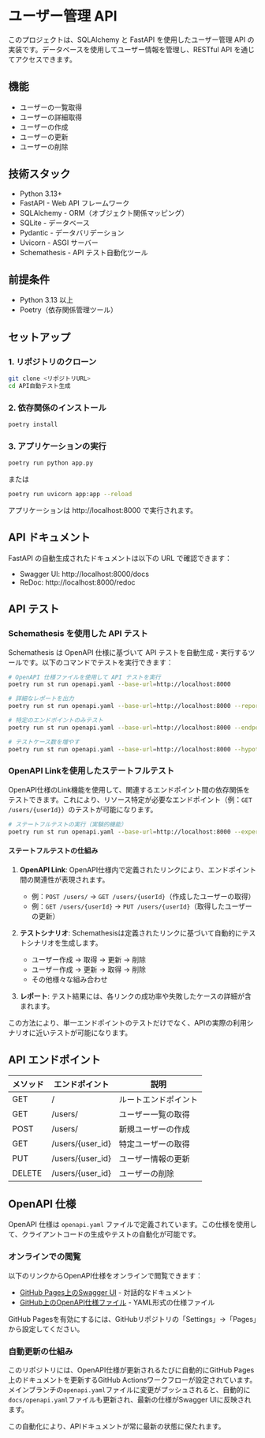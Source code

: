 # ユーザー管理 API

このプロジェクトは、SQLAlchemy と FastAPI を使用したユーザー管理 API の実装です。データベースを使用してユーザー情報を管理し、RESTful API を通じてアクセスできます。

## 機能

- ユーザーの一覧取得
- ユーザーの詳細取得
- ユーザーの作成
- ユーザーの更新
- ユーザーの削除

## 技術スタック

- Python 3.13+
- FastAPI - Web API フレームワーク
- SQLAlchemy - ORM（オブジェクト関係マッピング）
- SQLite - データベース
- Pydantic - データバリデーション
- Uvicorn - ASGI サーバー
- Schemathesis - API テスト自動化ツール

## 前提条件

- Python 3.13 以上
- Poetry（依存関係管理ツール）

## セットアップ

### 1. リポジトリのクローン

```bash
git clone <リポジトリURL>
cd API自動テスト生成
```

### 2. 依存関係のインストール

```bash
poetry install
```

### 3. アプリケーションの実行

```bash
poetry run python app.py
```

または

```bash
poetry run uvicorn app:app --reload
```

アプリケーションは http://localhost:8000 で実行されます。

## API ドキュメント

FastAPI の自動生成されたドキュメントは以下の URL で確認できます：

- Swagger UI: http://localhost:8000/docs
- ReDoc: http://localhost:8000/redoc

## API テスト

### Schemathesis を使用した API テスト

Schemathesis は OpenAPI 仕様に基づいて API テストを自動生成・実行するツールです。以下のコマンドでテストを実行できます：

```bash
# OpenAPI 仕様ファイルを使用して API テストを実行
poetry run st run openapi.yaml --base-url=http://localhost:8000

# 詳細なレポートを出力
poetry run st run openapi.yaml --base-url=http://localhost:8000 --report

# 特定のエンドポイントのみテスト
poetry run st run openapi.yaml --base-url=http://localhost:8000 --endpoint "/users/"

# テストケース数を増やす
poetry run st run openapi.yaml --base-url=http://localhost:8000 --hypothesis-max-examples=100
```

### OpenAPI Linkを使用したステートフルテスト

OpenAPI仕様のLink機能を使用して、関連するエンドポイント間の依存関係をテストできます。これにより、リソース特定が必要なエンドポイント（例：`GET /users/{userId}`）のテストが可能になります。

```bash
# ステートフルテストの実行（実験的機能）
poetry run st run openapi.yaml --base-url=http://localhost:8000 --experimental=stateful-test-runner
```

#### ステートフルテストの仕組み

1. **OpenAPI Link**: OpenAPI仕様内で定義されたリンクにより、エンドポイント間の関連性が表現されます。
   - 例：`POST /users/` → `GET /users/{userId}`（作成したユーザーの取得）
   - 例：`GET /users/{userId}` → `PUT /users/{userId}`（取得したユーザーの更新）

2. **テストシナリオ**: Schemathesisは定義されたリンクに基づいて自動的にテストシナリオを生成します。
   - ユーザー作成 → 取得 → 更新 → 削除
   - ユーザー作成 → 更新 → 取得 → 削除
   - その他様々な組み合わせ

3. **レポート**: テスト結果には、各リンクの成功率や失敗したケースの詳細が含まれます。

この方法により、単一エンドポイントのテストだけでなく、APIの実際の利用シナリオに近いテストが可能になります。

## API エンドポイント

| メソッド | エンドポイント | 説明 |
|---------|--------------|------|
| GET | / | ルートエンドポイント |
| GET | /users/ | ユーザー一覧の取得 |
| POST | /users/ | 新規ユーザーの作成 |
| GET | /users/{user_id} | 特定ユーザーの取得 |
| PUT | /users/{user_id} | ユーザー情報の更新 |
| DELETE | /users/{user_id} | ユーザーの削除 |

## OpenAPI 仕様

OpenAPI 仕様は `openapi.yaml` ファイルで定義されています。この仕様を使用して、クライアントコードの生成やテストの自動化が可能です。

### オンラインでの閲覧

以下のリンクからOpenAPI仕様をオンラインで閲覧できます：

- [GitHub Pages上のSwagger UI](https://seiya0914.github.io/api-test-auto-generate/) - 対話的なドキュメント
- [GitHub上のOpenAPI仕様ファイル](https://github.com/seiya0914/api-test-auto-generate/blob/main/openapi.yaml) - YAML形式の仕様ファイル

GitHub Pagesを有効にするには、GitHubリポジトリの「Settings」→「Pages」から設定してください。

### 自動更新の仕組み

このリポジトリには、OpenAPI仕様が更新されるたびに自動的にGitHub Pages上のドキュメントを更新するGitHub Actionsワークフローが設定されています。メインブランチの`openapi.yaml`ファイルに変更がプッシュされると、自動的に`docs/openapi.yaml`ファイルも更新され、最新の仕様がSwagger UIに反映されます。

この自動化により、APIドキュメントが常に最新の状態に保たれます。
